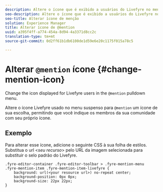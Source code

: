```yaml
---
description: Altere o ícone que é exibido a usuários do Livefyre no menu suspenso @mention.
seo-description: Altere o ícone que é exibido a usuários do Livefyre no menu suspenso @menção.
seo-title: Alterar ícone de menção
solution: Experience Manager
title: Alterar ícone de @mention
uuid: a395f4ff-a774-454a-8d94-4a3371d8cc2c
translation-type: tm+mt
source-git-commit: 0d2ff61b1db6100de1d59e6e20c1175f015a78c5

---
```



# Alterar `@mention` ícone {#change-mention-icon}

Change the icon displayed for Livefyre users in the `@mention` pulldown menu.

Altere o ícone Livefyre usado no menu suspenso para `@mention` um ícone de sua escolha, permitindo que você indique os membros da sua comunidade com seu próprio ícone.

## Exemplo

Para alterar esse ícone, adicione o seguinte CSS à sua folha de estilos. Substitua o url &lt;*seu recurso*&gt; pelo URL da imagem selecionada para substituir o selo padrão do Livefyre.

```
.fyre-editor-container .fyre-editor-toolbar > .fyre-mention-menu .fyre-mention-item .fyre-mention-item-livefyre { 
    background: url(<your resource url>) no-repeat center; 
    background-position: 0px 0px; 
    background-size: 22px 22px; 
}
```
